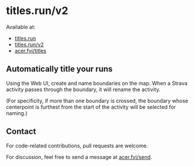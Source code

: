 # titles.run/v2

Available at:
- [titles.run](http://titles.run)
- [titles.run/v2](http://titles.run/v2)
- [acer.fyi/titles](https://acer.fyi/titles)

## Automatically title your runs

Using the Web UI, create and name boundaries on the map. When a Strava activity passes through the boundary, it will rename the activity.

(For specificity, if more than one boundary is crossed, the boundary whose centerpoint is furthest from the start of the activity will be selected for naming.)

## Contact

For code-related contributions, pull requests are welcome.

For discussion, feel free to send a message at [acer.fyi/send](https://acer.fyi/send).